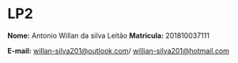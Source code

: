 # LP2
**Nome:** Antonio Willan da silva Leitão  **Matricula:** 201810037111

**E-mail:** willan-silva201@outlook.com/ willian-silva201@hotmail.com
